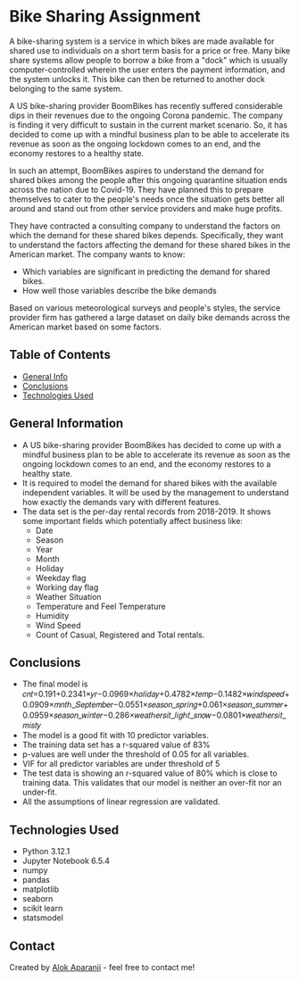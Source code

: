 # Bike Sharing Assignment
A bike-sharing system is a service in which bikes are made available for shared use to individuals on a short term basis for a price or free. Many bike share systems allow people to borrow a bike from a "dock" which is usually computer-controlled wherein the user enters the payment information, and the system unlocks it. This bike can then be returned to another dock belonging to the same system.


A US bike-sharing provider BoomBikes has recently suffered considerable dips in their revenues due to the ongoing Corona pandemic. The company is finding it very difficult to sustain in the current market scenario. So, it has decided to come up with a mindful business plan to be able to accelerate its revenue as soon as the ongoing lockdown comes to an end, and the economy restores to a healthy state. 


In such an attempt, BoomBikes aspires to understand the demand for shared bikes among the people after this ongoing quarantine situation ends across the nation due to Covid-19. They have planned this to prepare themselves to cater to the people's needs once the situation gets better all around and stand out from other service providers and make huge profits.


They have contracted a consulting company to understand the factors on which the demand for these shared bikes depends. Specifically, they want to understand the factors affecting the demand for these shared bikes in the American market. The company wants to know:

* Which variables are significant in predicting the demand for shared bikes.
* How well those variables describe the bike demands
  
Based on various meteorological surveys and people's styles, the service provider firm has gathered a large dataset on daily bike demands across the American market based on some factors. 


## Table of Contents
* [General Info](#general-information)
* [Conclusions](#conclusions)
* [Technologies Used](#technologies-used)



## General Information
- A US bike-sharing provider BoomBikes has decided to come up with a mindful business plan to be able to accelerate its revenue as soon as the ongoing lockdown comes to an end, and the economy restores to a healthy state.
- It is required to model the demand for shared bikes with the available independent variables. It will be used by the management to understand how exactly the demands vary with different features.
- The data set is the per-day rental records from 2018-2019. It shows some important fields which potentially affect business like:
  - Date
  - Season
  - Year
  - Month
  - Holiday
  - Weekday flag
  - Working day flag
  - Weather Situation
  - Temperature and Feel Temperature
  - Humidity
  - Wind Speed
  - Count of Casual, Registered and Total rentals.

<!-- You don't have to answer all the questions - just the ones relevant to your project. -->

## Conclusions
- The final model is 𝑐𝑛𝑡=0.191+0.2341×𝑦𝑟−0.0969×ℎ𝑜𝑙𝑖𝑑𝑎𝑦+0.4782×𝑡𝑒𝑚𝑝−0.1482×𝑤𝑖𝑛𝑑𝑠𝑝𝑒𝑒𝑑+0.0909×𝑚𝑛𝑡ℎ_𝑆𝑒𝑝𝑡𝑒𝑚𝑏𝑒𝑟−0.0551×𝑠𝑒𝑎𝑠𝑜𝑛_𝑠𝑝𝑟𝑖𝑛𝑔+0.061×𝑠𝑒𝑎𝑠𝑜𝑛_𝑠𝑢𝑚𝑚𝑒𝑟+0.0959×𝑠𝑒𝑎𝑠𝑜𝑛_𝑤𝑖𝑛𝑡𝑒𝑟−0.286×𝑤𝑒𝑎𝑡ℎ𝑒𝑟𝑠𝑖𝑡_𝑙𝑖𝑔ℎ𝑡_𝑠𝑛𝑜𝑤−0.0801×𝑤𝑒𝑎𝑡ℎ𝑒𝑟𝑠𝑖𝑡_𝑚𝑖𝑠𝑡𝑦
- The model is a good fit with 10 predictor variables.
- The training data set has a r-squared value of 83%
- p-values are well under the threshold of 0.05 for all variables.
- VIF for all predictor variables are under threshold of 5
- The test data is showing an r-squared value of 80% which is close to training data. This validates that our model is neither an over-fit nor an under-fit.
- All the assumptions of linear regression are validated.


## Technologies Used
- Python 3.12.1
- Jupyter Notebook 6.5.4
- numpy
- pandas
- matplotlib
- seaborn
- scikit learn
- statsmodel



## Contact
Created by [Alok Aparanji](https://github.com/alokaa/) - feel free to contact me!

